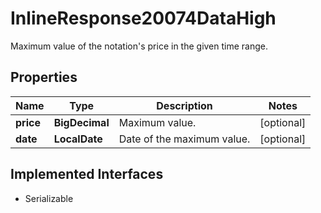 

# InlineResponse20074DataHigh

Maximum value of the notation's price in the given time range.

## Properties

Name | Type | Description | Notes
------------ | ------------- | ------------- | -------------
**price** | **BigDecimal** | Maximum value. |  [optional]
**date** | **LocalDate** | Date of the maximum value. |  [optional]


## Implemented Interfaces

* Serializable


